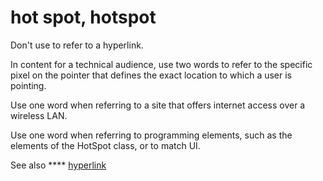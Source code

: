 # hot spot, hotspot

Don't use to refer to a hyperlink.

In
content for a technical audience, use two words to refer to the
specific pixel on the pointer that defines the exact location to which a
user is pointing.

Use one word when referring to a site that offers internet access over a wireless LAN. 

Use one word when referring to programming elements, such as the elements of the HotSpot class, or to match UI. 

See also **** [hyperlink](https://worldready.cloudapp.net/Styleguide/Read?id=2700&topicid=33969)
